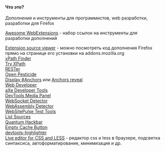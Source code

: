 #### Что это?

Дополнения и инструменты для программистов, web разработки, разработки для Firefox

[Awesome WebExtensions](https://github.com/bfred-it/Awesome-WebExtensions) - набор ссылок на инструменты для разработки дополнений

[Extension source viewer](https://addons.mozilla.org/en-US/firefox/addon/crxviewer/) - можно посмотреть код дополнения Firefox прямо на странице его установки на addons.mozilla.org
<br>
[xPath Finder](https://addons.mozilla.org/ru/firefox/addon/xpath_finder/)
<br>
[Try XPath](https://addons.mozilla.org/ru/firefox/addon/try-xpath/)
<br>
[RESTer](https://addons.mozilla.org/ru/firefox/addon/rester/)
<br>
[Open Pesticide](https://addons.mozilla.org/en-US/firefox/addon/open-pesticide/)
<br>
[Display #Anchors](https://addons.mozilla.org/en-US/firefox/addon/display-_anchors/) или [Anchors reveal](https://addons.mozilla.org/ru/firefox/addon/anchors-reveal/)
<br>
[Web Developer](https://addons.mozilla.org/en-US/firefox/addon/web-developer/)
<br>
[aXe Developer Tools](https://addons.mozilla.org/en-US/firefox/addon/axe-devtools/)
<br>
[DevTools Media Panel](https://addons.mozilla.org/en-US/firefox/addon/devtools-media-panel/)
<br>
[WebSocket Detector](https://addons.mozilla.org/en-US/firefox/addon/websocket-detector/)
<br>
[WebAssembly Detector](https://addons.mozilla.org/en-US/firefox/addon/webassembly-detector/)
<br>
[WebSitePulse Test Tools ](https://addons.mozilla.org/en-US/firefox/addon/websitepulse-test-tools/)
<br>
[List Sources](https://addons.mozilla.org/en-US/firefox/addon/list-sources/)
<br>
[Quantum Hackbar](https://addons.mozilla.org/ru/firefox/addon/quantum-hackbar/)
<br>
[Empty Cache Button](https://addons.mozilla.org/ru/firefox/addon/empty-cache-button/)
<br>
[devtools-highlighter](https://addons.mozilla.org/ru/firefox/addon/devtools-highlighter/)
<br>
[Live editor for CSS and LESS](https://addons.mozilla.org/en-US/firefox/addon/live-editor-for-css-and-less/) - редактор css и less в браузере, подсветка синтаксиса, автоформатирование, минимизация и др.
